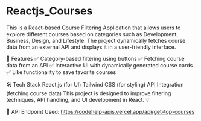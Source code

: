 # Reactjs_Courses
This is a React-based Course Filtering Application that allows users to explore different courses based on categories such as Development, Business, Design, and Lifestyle. The project dynamically fetches course data from an external API and displays it in a user-friendly interface.

🚀 Features
✅ Category-based filtering using buttons
✅ Fetching course data from an API
✅ Interactive UI with dynamically generated course cards
✅ Like functionality to save favorite courses

🛠 Tech Stack
React.js (for UI)
Tailwind CSS (for styling)
API Integration (fetching course data)
This project is designed to improve filtering techniques, API handling, and UI development in React. 💡

🔗 API Endpoint Used:
https://codehelp-apis.vercel.app/api/get-top-courses
